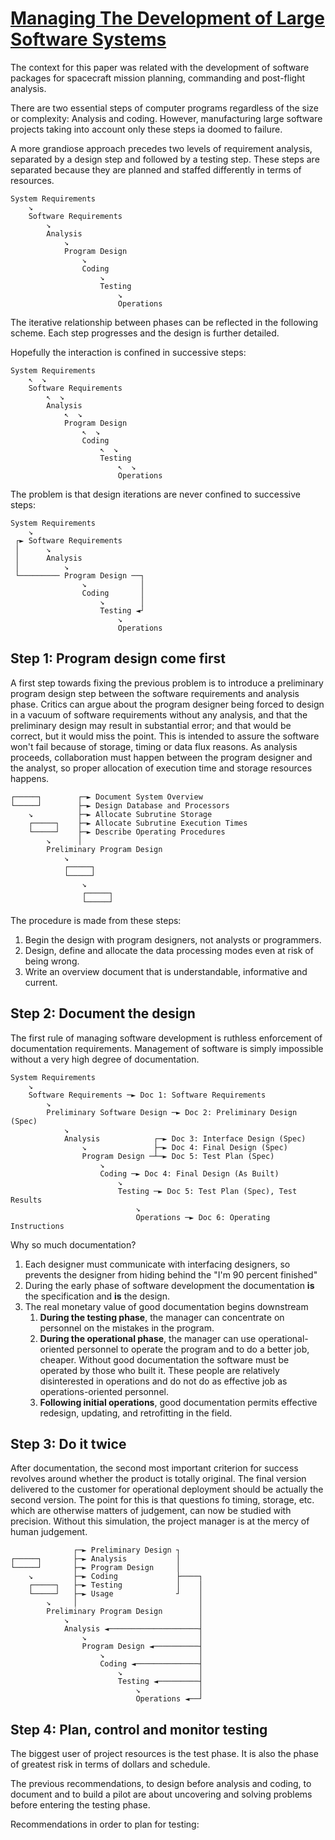 # [Managing The Development of Large Software Systems](http://www-scf.usc.edu/~csci201/lectures/Lecture11/royce1970.pdf)

The context for this paper was related with the development of software packages for spacecraft mission planning, commanding and post-flight analysis.

There are two essential steps of computer programs regardless of the size or complexity: Analysis and coding. However, manufacturing large software projects taking into account only these steps ia doomed to failure.

A more grandiose approach precedes two levels of requirement analysis, separated by a design step and followed by a testing step. These steps are separated because they are planned and staffed differently in terms of resources.

    System Requirements
        ↘
        Software Requirements
            ↘
            Analysis
                ↘
                Program Design
                    ↘
                    Coding
                        ↘
                        Testing
                            ↘
                            Operations

The iterative relationship between phases can be reflected in the following scheme. Each step progresses and the design is further detailed.

Hopefully the interaction is confined in successive steps:

    System Requirements
        ↖  ↘
        Software Requirements
            ↖  ↘
            Analysis
                ↖  ↘
                Program Design
                    ↖  ↘
                    Coding
                        ↖  ↘
                        Testing
                            ↖  ↘
                            Operations

The problem is that design iterations are never confined to successive steps:

    System Requirements
        ↘
     ┌► Software Requirements
     │      ↘
     │      Analysis
     │          ↘
     └───────── Program Design ──┐
                    ↘            │
                    Coding       │
                        ↘        │
                        Testing ◄┘
                            ↘
                            Operations

## Step 1: Program design come first

A first step towards fixing the previous problem is to introduce a preliminary program design step between the software requirements and analysis phase. Critics can argue about the program designer being forced to design in a vacuum of software requirements without any analysis, and that the preliminary design may result in substantial error; and that would be correct, but it would miss the point. This is intended to assure the software won't fail because of storage, timing or data flux reasons. As analysis proceeds, collaboration must happen between the program designer and the analyst, so proper allocation of execution time and storage resources happens.

    ┌─────┐        ┌─► Document System Overview
    └─────┘        ├─► Design Database and Processors
        ↘          ├─► Allocate Subrutine Storage
        ┌─────┐    ├─► Allocate Subrutine Execution Times
        └─────┘    ├─► Describe Operating Procedures
            ↘      │
            Preliminary Program Design
                ↘
                ┌─────┐
                └─────┘
                    ↘
                    ┌─────┐
                    └─────┘

The procedure is made from these steps:
1. Begin the design with program designers, not analysts or programmers.
2. Design, define and allocate the data processing modes even at risk of being wrong.
3. Write an overview document that is understandable, informative and current.

## Step 2: Document the design

The first rule of managing software development is ruthless enforcement of documentation requirements. Management of software is simply impossible without a very high degree of documentation.


    System Requirements
        ↘
        Software Requirements ─► Doc 1: Software Requirements
            ↘
            Preliminary Software Design ─► Doc 2: Preliminary Design (Spec)
                ↘
                Analysis            ┌─► Doc 3: Interface Design (Spec)
                    ↘               ├─► Doc 4: Final Design (Spec)
                    Program Design ─┴─► Doc 5: Test Plan (Spec)
                        ↘
                        Coding ─► Doc 4: Final Design (As Built)
                            ↘
                            Testing ─► Doc 5: Test Plan (Spec), Test Results
                                ↘
                                Operations ─► Doc 6: Operating Instructions

Why so much documentation?
1. Each designer must communicate with interfacing designers, so prevents the designer from hiding behind the "I'm 90 percent finished"
2. During the early phase of software development the documentation **is** the specification and **is** the design.
3. The real monetary value of good documentation begins downstream
    1. **During the testing phase**, the manager can concentrate on personnel on the mistakes in the program.
    2. **During the operational phase**, the manager can use operational-oriented personnel to operate the program and to do a better job, cheaper. Without good documentation the software must be operated by those who built it. These people are relatively disinterested in operations and do not do as effective job as operations-oriented personnel.
    3. **Following initial operations**, good documentation permits effective redesign, updating, and retrofitting in the field.

## Step 3: Do it twice

After documentation, the second most important criterion for success revolves around whether the product is totally original. The final version delivered to the customer for operational deployment should be actually the second version. The point for this is that questions fo timing, storage, etc. which are otherwise matters of judgement, can now be studied with precision. Without this simulation, the project manager is at the mercy of human judgement.


                  ┌─► Preliminary Design ┐
    ┌─────┐       ├─► Analysis           │
    └─────┘       ├─► Program Design     │
        ↘         ├─► Coding             ├────┐
        ┌─────┐   ├─► Testing            │    │
        └─────┘   ├─► Usage              ┘    │
            ↘     │                           │
            Preliminary Program Design        │
                ↘                             │
                Analysis ◄────────────────────┤
                    ↘                         │
                    Program Design ◄──────────┤
                        ↘                     │
                        Coding ◄──────────────┤
                            ↘                 │
                            Testing ◄─────────┤
                                ↘             │
                                Operations ◄──┘

## Step 4: Plan, control and monitor testing

The biggest user of project resources is the test phase. It is also the phase of greatest risk in terms of dollars and schedule.

The previous recommendations, to design before analysis and coding, to document and to build a pilot are about uncovering and solving problems before entering the testing phase.

Recommendations in order to plan for testing: